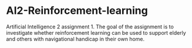 AI2-Reinforcement-learning
==========================

Artificial Intelligence 2 assignment 1. The goal of the assignment is to investigate whether reinforcement learning can be used to support elderly and others with navigational handicap in their own home.
